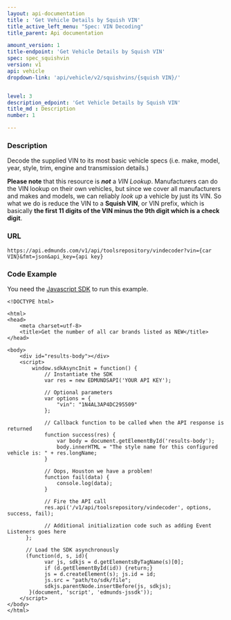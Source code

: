 ```yaml
---
layout: api-documentation
title : 'Get Vehicle Details by Squish VIN'
title_active_left_menu: "Spec: VIN Decoding"
title_parent: Api documentation

amount_version: 1
title-endpoint: 'Get Vehicle Details by Squish VIN'
spec: spec_squishvin
version: v1
api: vehicle
dropdown-link: 'api/vehicle/v2/squishvins/{squish VIN}/'


level: 3
description_edpoint: 'Get Vehicle Details by Squish VIN'
title_md : Description
number: 1

---
```


### Description

Decode the supplied VIN to its most basic vehicle specs (i.e. make, model, year, style, trim, engine and transmission details.)

**Please note** that this resource is ***not*** a *VIN Lookup*. Manufacturers can do the VIN lookup on their own vehicles, but since we cover all manufacturers and makes and models, we can reliably *look up* a vehicle by just its VIN. So what we do is reduce the VIN to a **Squish VIN**, or VIN prefix, which is basically **the first 11 digits of the VIN minus the 9th digit which is a check digit**.

### URL

	https://api.edmunds.com/v1/api/toolsrepository/vindecoder?vin={car VIN}&fmt=json&api_key={api key}
	
### Code Example

You need the [Javascript SDK](https://github.com/EdmundsAPI/edmunds-javascript-sdk) to run this example.

	<!DOCTYPE html>

	<html>
	<head>
		<meta charset=utf-8>
		<title>Get the number of all car brands listed as NEW</title>
	</head>

	<body>
		<div id="results-body"></div>
		<script>
		  	window.sdkAsyncInit = function() {
		    	// Instantiate the SDK
				var res = new EDMUNDSAPI('YOUR API KEY');

				// Optional parameters
				var options = {
					"vin": "1N4AL3AP4DC295509"
				};

				// Callback function to be called when the API response is returned
				function success(res) {
					var body = document.getElementById('results-body');
					body.innerHTML = "The style name for this configured vehicle is: " + res.longName;
				}

				// Oops, Houston we have a problem!
				function fail(data) {
					console.log(data);
				}

				// Fire the API call
				res.api('/v1/api/toolsrepository/vindecoder', options, success, fail);

			    // Additional initialization code such as adding Event Listeners goes here
		  };

		  // Load the SDK asynchronously
		  (function(d, s, id){
		     	var js, sdkjs = d.getElementsByTagName(s)[0];
		     	if (d.getElementById(id)) {return;}
		     	js = d.createElement(s); js.id = id;
		     	js.src = "path/to/sdk/file";
		     	sdkjs.parentNode.insertBefore(js, sdkjs);
		   }(document, 'script', 'edmunds-jssdk'));
		</script>
	</body>
	</html>